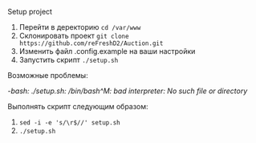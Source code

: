 Setup project
1. Перейти в деректорию
    `cd /var/www`
2. Склонировать проект
    `git clone https://github.com/reFreshD2/Auction.git`
3. Изменить файл .config.example на ваши настройки
4. Запустить скрипт
    `./setup.sh`
    
Возможные проблемы:

_-bash: ./setup.sh: /bin/bash^M: bad interpreter: No such file or directory_

Выполнять скрипт следующим образом:
1. `sed -i -e 's/\r$//' setup.sh`
2. `./setup.sh`